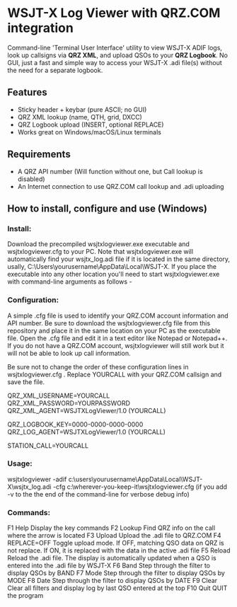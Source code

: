 # WSJT-X Log Viewer with QRZ.COM integration

Command-line 'Terminal User Interface' utility to view WSJT-X ADIF logs, look up callsigns via **QRZ XML**, and upload QSOs to your **QRZ Logbook**. No GUI, just a fast and simple way to access your WSJT-X .adi file(s) without the need for a separate logbook.

## Features
- Sticky header + keybar (pure ASCII; no GUI)
- QRZ XML lookup (name, QTH, grid, DXCC)
- QRZ Logbook upload (INSERT, optional REPLACE)
- Works great on Windows/macOS/Linux terminals

## Requirements
- A QRZ API number (Will function without one, but Call lookup is disabled)
- An Internet connection to use QRZ.COM call lookup and .adi uploading

## How to install, configure and use (Windows)  
### Install:
  Download the precompiled wsjtxlogviewer.exe executable and wsjtxlogviewer.cfg to your PC. Note that wsjtxlogviewer.exe will automatically find your wsjtx_log.adi file if it is located in the same directory, usally, C:\Users\yourusername\AppData\Local\WSJT-X. If you place the executable into any other location you'll need to start wsjtxlogviewer.exe with command-line arguments as follows -

### Configuration:
  A simple .cfg file is used to identify your QRZ.COM account information and API number. Be sure to download the wsjtxlogviewer.cfg file from this repository and place it in the same location on your PC as the executable file. Open the .cfg file and edit it in a text editor like Notepad or Notepad++. If you do not have a QRZ.COM account, wsjtxlogviewer will still work but it will not be able to look up call information.

Be sure not to change the order of these configuration lines in wsjtxlogviewer.cfg . Replace YOURCALL with your QRZ.COM callsign and save the file.

  QRZ_XML_USERNAME=YOURCALL
  QRZ_XML_PASSWORD=YOURPASSWORD
  QRZ_XML_AGENT=WSJTXLogViewer/1.0 (YOURCALL)

  QRZ_LOGBOOK_KEY=0000-0000-0000-0000
  QRZ_LOG_AGENT=WSJTXLogViewer/1.0 (YOURCALL)

  STATION_CALL=YOURCALL

### Usage:
  wsjtxlogviewer -adif c:\users\yourusername\AppData\Local\WSJT-X\wsjtx_log.adi -cfg c:\wherever-you-keep-it\wsjtxlogviewer.cfg  (if you add -v to the the end of the command-line for verbose debug info)

### Commands:
  F1 Help         Display the key commands
  F2 Lookup       Find QRZ info on the call where the arrow is located
  F3 Upload       Upload the .adi file to QRZ.COM
  F4 REPLACE=OFF  Toggle upload mode. If OFF, matching QSO data on QRZ is not replace. If ON, it is replaced with the data in the active .adi file
  F5 Reload       Reload the .adi file. The display is automatically updated when a QSO is entered into the .adi file by WSJT-X
  F6 Band         Step through the filter to display QSOs by BAND
  F7 Mode         Step through the filter to display QSOs by MODE
  F8 Date         Step through the filter to display QSOs by DATE
  F9 Clear        Clear all filters and display log by last QSO entered at the top
  F10 Quit        QUIT the program


  


